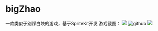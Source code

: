 # bigZhao
一款类似于别踩白块的游戏，基于SpriteKit开发
游戏截图：
![](http://github.com/ilordhalo/bigZhao/raw/master/bigZhao1.png)
![github](http://github.com/ilordhalo/bigZhao/raw/master/bigZhao1.png "github")
![](http://github.com/ilordhalo/bigZhao/raw/master/bigZhao2.png)
